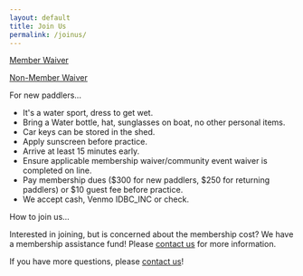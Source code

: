 ```yaml
---
layout: default
title: Join Us
permalink: /joinus/
---
```


[Member Waiver](https://docs.google.com/forms/d/e/1FAIpQLSfVA59rJRIFjxIg1vsD3L76E-4eP_cOuxH30N4r0W_H269dDg/viewform)

[Non-Member Waiver](https://docs.google.com/forms/d/e/1FAIpQLSck8b_lg0yNpbjTjdn5q5MSzNZW_rW3PDeylLjhIunQQOqoAA/viewform)

For new paddlers...
- It's a water sport, dress to get wet.  
- Bring a Water bottle, hat, sunglasses on boat, no other personal items.
- Car keys can be stored in the shed.
- Apply sunscreen before practice.
- Arrive at least 15 minutes early.
- Ensure applicable membership waiver/community event waiver is completed on line.
- Pay membership dues ($300 for new paddlers, $250 for returning paddlers) or $10 guest fee before practice.
- We accept cash, Venmo IDBC_INC or check.  


How to join us...


Interested in joining, but is concerned about the membership cost? We have a membership assistance fund! Please [contact us](/contact_us/) for more information.

If you have more questions, please [contact us](/contact_us/)!